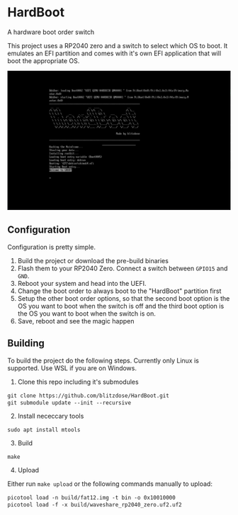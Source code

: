 # HardBoot
A hardware boot order switch

This project uses a RP2040 zero and a switch to select which OS to boot.
It emulates an EFI partition and comes with it's own EFI application
that will boot the appropriate OS.

![Screenshot](images/screenshot.png)

## Configuration

Configuration is pretty simple. 
1. Build the project or download the pre-build binaries
2. Flash them to your RP2040 Zero. Connect a switch between `GPIO15` and `GND`.
3. Reboot your system and head into the UEFI.
4. Change the boot order to always boot to the "HardBoot" partition first
5. Setup the other boot order options, so that the second boot option is the 
OS you want to boot when the switch is off and the third boot option is the OS
you want to boot when the switch is on.
6. Save, reboot and see the magic happen

## Building

To build the project do the following steps. Currently only Linux is supported. Use WSL if you are on Windows.

1. Clone this repo including it's submodules

```
git clone https://github.com/blitzdose/HardBoot.git
git submodule update --init --recursive
```

2. Install nececcary tools

```
sudo apt install mtools
```

3. Build

```
make
```

4. Upload

Either run `make upload` or the following commands manually to upload:

```
picotool load -n build/fat12.img -t bin -o 0x10010000
picotool load -f -x build/waveshare_rp2040_zero.uf2.uf2
```
